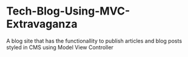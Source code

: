 # Tech-Blog-Using-MVC-Extravaganza
A blog site that has the functionallity to publish articles and blog posts styled in CMS using Model View Controller
